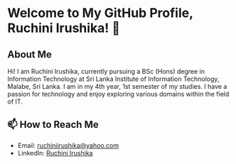 # Welcome to My GitHub Profile, Ruchini Irushika! 👋


## About Me

Hi! I am Ruchini Irushika, currently pursuing a BSc (Hons) degree in Information Technology at Sri Lanka Institute of Information Technology, Malabe, Sri Lanka. I am in my 4th year, 1st semester of my studies. I have a passion for technology and enjoy exploring various domains within the field of IT.

## 📫 How to Reach Me

- Email: ruchiniirushika@yahoo.com
- LinkedIn: [Ruchini Irushika](https://www.linkedin.com/in/ruchini-irushika-a5011b20b)


